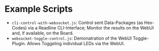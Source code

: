 Example Scripts
===============

- `cli-control-with-websocket.js`:
  Control sent Data-Packages (as Hex-Codes) via a Readline
  CLI-Interface; Monitor the results on the WebUI and,
  if available, on the Board.
- `websocket-toggle-control.js`:
  Demonatration of the WebUI Toggle-Plugin. Allows Toggeling
  individual LEDs via the WebUI.

